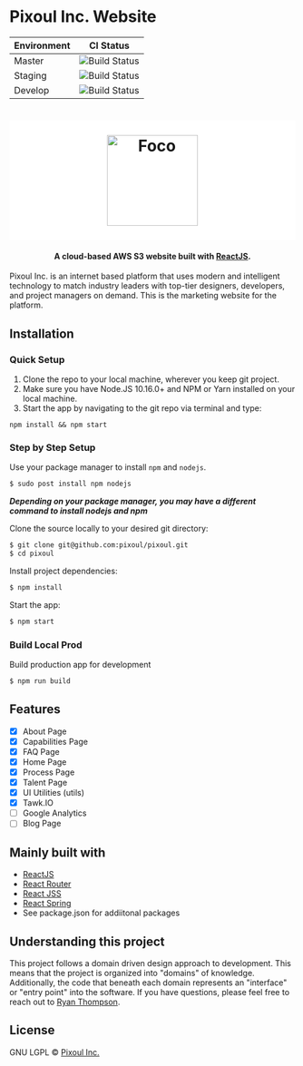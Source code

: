 # Pixoul Inc. Website

| Environment | CI Status                                                                                                                                                                                                                                                                                                                |
|-------------|--------------------------------------------------------------------------------------------------------------------------------------------------------------------------------------------------------------------------------------------------------------------------------------------------------------------------|
| Master      | ![Build Status](https://codebuild.us-east-1.amazonaws.com/badges?uuid=eyJlbmNyeXB0ZWREYXRhIjoiRXpmbitRNFVQNmR4WkZhSHVSdkM1OXRuSTJiT29TTSs0VVh6aWoxeDBlK010Y0xId1N4U0FnSVVLRVg5WUpKTlA4VTZNT1pzRnpwMng1bEU0by9EejlVPSIsIml2UGFyYW1ldGVyU3BlYyI6Ikc3cjJsVGxHUERrSG9NZWoiLCJtYXRlcmlhbFNldFNlcmlhbCI6MX0%3D&branch=master)  |
| Staging     | ![Build Status](https://codebuild.us-east-1.amazonaws.com/badges?uuid=eyJlbmNyeXB0ZWREYXRhIjoiRnBBcG9uWnVtRk1GNkppd2c3RzNTRkluK1BDQ0JFZU5IUmRZSXdHTmVrNkNuNzJjYzJpb1U2cGY0QTNKUFIwcWREODcySDl6SEN2Rnltd1Z6cHZURUhNPSIsIml2UGFyYW1ldGVyU3BlYyI6ImlSNUcvOHBsL29xeDI0bzEiLCJtYXRlcmlhbFNldFNlcmlhbCI6MX0%3D&branch=staging) |
| Develop     | ![Build Status](https://codebuild.us-east-1.amazonaws.com/badges?uuid=eyJlbmNyeXB0ZWREYXRhIjoiRXpmbitRNFVQNmR4WkZhSHVSdkM1OXRuSTJiT29TTSs0VVh6aWoxeDBlK010Y0xId1N4U0FnSVVLRVg5WUpKTlA4VTZNT1pzRnpwMng1bEU0by9EejlVPSIsIml2UGFyYW1ldGVyU3BlYyI6Ikc3cjJsVGxHUERrSG9NZWoiLCJtYXRlcmlhbFNldFNlcmlhbCI6MX0%3D&branch=develop) |

<h1 align="center" style="background-color: white; padding: 25px;">
  <img src="https://pixoulinc.com/static/media/logo.45c36b05.svg" alt="Foco" width="160">
</h1>

<h4 align="center">A cloud-based AWS S3 website built with
  <a href="https://reactjs.org/" target="_blank">ReactJS</a>.
</h4>

Pixoul Inc. is an internet based platform that uses modern and intelligent technology to match industry leaders with top-tier designers, developers, and project managers on demand. This is the marketing website for the platform.

## Installation
[FR]: https://github.com/akashnimare/foco/releases

### Quick Setup

1. Clone the repo to your local machine, wherever you keep git project.
2. Make sure you have Node.JS 10.16.0+ and NPM or Yarn installed on your local machine.
3. Start the app by navigating to the git repo via terminal and type:

`npm install && npm start`


### Step by Step Setup
Use your package manager to install `npm` and `nodejs`.

```sh
$ sudo post install npm nodejs
```
***Depending on your package manager, you may have a different command to install nodejs and npm***

Clone the source locally to your desired git directory:

```sh
$ git clone git@github.com:pixoul/pixoul.git
$ cd pixoul
```

Install project dependencies:

```sh
$ npm install
```
Start the app:

```sh
$ npm start
```

### Build Local Prod

Build production app for development
```sh
$ npm run build
```

## Features

- [x] About Page
- [x] Capabilities Page
- [x] FAQ Page
- [x] Home Page
- [x] Process Page
- [x] Talent Page
- [x] UI Utilities (utils)
- [x] Tawk.IO
- [ ] Google Analytics
- [ ] Blog Page

## Mainly built with
- [ReactJS](https://reactjs.org)
- [React Router](https://reacttraining.com/react-router/)
- [React JSS](https://cssinjs.org/react-jss/)
- [React Spring](https://www.react-spring.io/)
- See package.json for addiitonal packages

## Understanding this project
This project follows a domain driven design approach to development. This means that the project is organized into "domains" of knowledge. Additionally, the code that beneath each domain represents an "interface" or "entry point" into the software. If you have questions, please feel free to reach out to [Ryan Thompson](https://github.com/ryanencoded).

## License

GNU LGPL  © [Pixoul Inc.](https://pixoulinc.com/)
